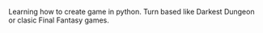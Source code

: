 Learning how to create game in python. Turn based like Darkest Dungeon or clasic Final Fantasy games.
